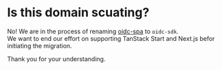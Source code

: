 # Is this domain scuating?

No! We are in the process of renaming [oidc-spa](https://oidc-spa.dev) to `oidc-sdk`.  
We want to end our effort on supporting TanStack Start and Next.js befor initiating the migration.

Thank you for your understanding.
